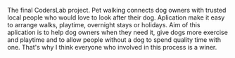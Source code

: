 The final CodersLab project.
Pet walking connects dog owners with trusted local people who would love to look after their dog. Aplication make it easy to arrange walks, playtime, overnight stays or holidays. Aim of this aplication is to help dog owners when they need it, give dogs more exercise and playtime and to allow people without a dog to spend quality time with one. That's why I think everyone who involved in this process is a winer.
